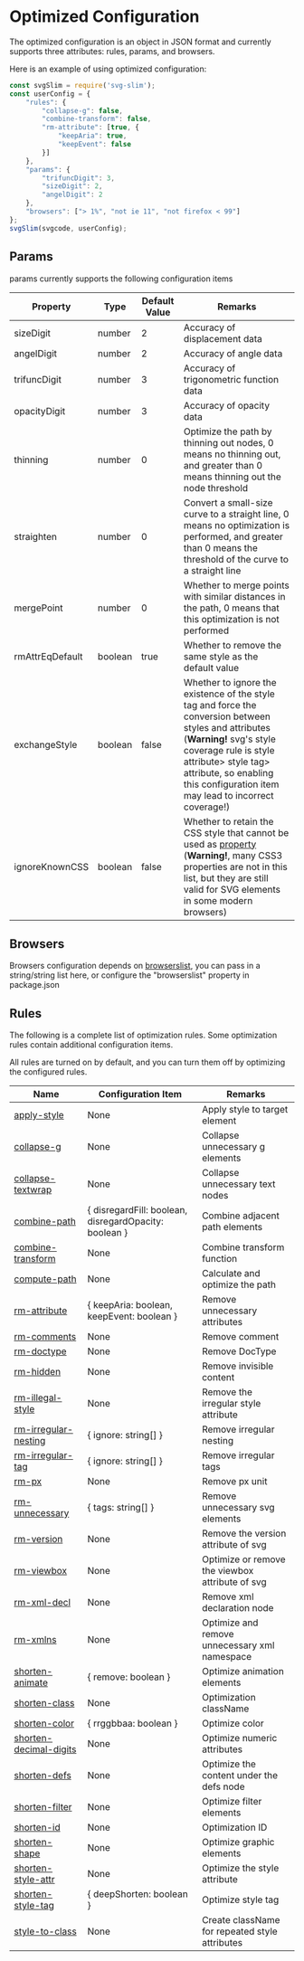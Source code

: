 # Optimized Configuration

The optimized configuration is an object in JSON format and currently supports three attributes: rules, params, and browsers.

Here is an example of using optimized configuration:

```ts
const svgSlim = require('svg-slim');
const userConfig = {
	"rules": {
		"collapse-g": false,
		"combine-transform": false,
		"rm-attribute": [true, {
			"keepAria": true,
			"keepEvent": false
		}]
	},
	"params": {
		"trifuncDigit": 3,
		"sizeDigit": 2,
		"angelDigit": 2
	},
	"browsers": ["> 1%", "not ie 11", "not firefox < 99"]
};
svgSlim(svgcode, userConfig);
```

## Params

params currently supports the following configuration items

Property | Type | Default Value | Remarks
---- | ---- | ---- | ----
sizeDigit | number | 2 | Accuracy of displacement data
angelDigit | number | 2 | Accuracy of angle data
trifuncDigit | number | 3 | Accuracy of trigonometric function data
opacityDigit | number | 3 | Accuracy of opacity data
thinning | number | 0 | Optimize the path by thinning out nodes, 0 means no thinning out, and greater than 0 means thinning out the node threshold
straighten | number | 0 | Convert a small-size curve to a straight line, 0 means no optimization is performed, and greater than 0 means the threshold of the curve to a straight line
mergePoint | number | 0 | Whether to merge points with similar distances in the path, 0 means that this optimization is not performed
rmAttrEqDefault | boolean | true | Whether to remove the same style as the default value
exchangeStyle | boolean | false | Whether to ignore the existence of the style tag and force the conversion between styles and attributes (**Warning!** svg's style coverage rule is style attribute> style tag> attribute, so enabling this configuration item may lead to incorrect coverage!)
ignoreKnownCSS | boolean | false | Whether to retain the CSS style that cannot be used as [property](https://www.w3.org/TR/SVG/propidx.html) (**Warning!**, many CSS3 properties are not in this list, but they are still valid for SVG elements in some modern browsers)

## Browsers

Browsers configuration depends on [browserslist](https://github.com/browserslist/browserslist#readme), you can pass in a string/string list here, or configure the "browserslist" property in package.json

## Rules

The following is a complete list of optimization rules. Some optimization rules contain additional configuration items.

All rules are turned on by default, and you can turn them off by optimizing the configured rules.

Name | Configuration Item | Remarks
---- | ---- | ----
[apply-style](rules/apply-style.md) | None | Apply style to target element
[collapse-g](rules/collapse-g.md) | None | Collapse unnecessary g elements
[collapse-textwrap](rules/collapse-textwrap.md) | None | Collapse unnecessary text nodes
[combine-path](rules/combine-path.md) | { disregardFill: boolean, disregardOpacity: boolean } | Combine adjacent path elements
[combine-transform](rules/combine-transform.md) | None | Combine transform function
[compute-path](rules/compute-path.md) | None | Calculate and optimize the path
[rm-attribute](rules/rm-attribute.md) | { keepAria: boolean, keepEvent: boolean } | Remove unnecessary attributes
[rm-comments](rules/rm-comments.md) | None | Remove comment
[rm-doctype](rules/rm-doctype.md) | None | Remove DocType
[rm-hidden](rules/rm-hidden.md) | None | Remove invisible content
[rm-illegal-style](rules/rm-illegal-style.md) | None | Remove the irregular style attribute
[rm-irregular-nesting](rules/rm-irregular-nesting.md) | { ignore: string\[] } | Remove irregular nesting
[rm-irregular-tag](rules/rm-irregular-tag.md) | { ignore: string\[] } | Remove irregular tags
[rm-px](rules/rm-px.md) | None | Remove px unit
[rm-unnecessary](rules/rm-unnecessary.md) | { tags: string\[] } | Remove unnecessary svg elements
[rm-version](rules/rm-version.md) | None | Remove the version attribute of svg
[rm-viewbox](rules/rm-viewbox.md) | None | Optimize or remove the viewbox attribute of svg
[rm-xml-decl](rules/rm-xml-decl.md) | None | Remove xml declaration node
[rm-xmlns](rules/rm-xmlns.md) | None | Optimize and remove unnecessary xml namespace
[shorten-animate](rules/shorten-animate.md) | { remove: boolean } | Optimize animation elements
[shorten-class](rules/shorten-class.md) | None | Optimization className
[shorten-color](rules/shorten-color.md) | { rrggbbaa: boolean } | Optimize color
[shorten-decimal-digits](rules/shorten-decimal-digits.md) | None | Optimize numeric attributes
[shorten-defs](rules/shorten-defs.md) | None | Optimize the content under the defs node
[shorten-filter](rules/shorten-filter.md) | None | Optimize filter elements
[shorten-id](rules/shorten-id.md) | None | Optimization ID
[shorten-shape](rules/shorten-shape.md) | None | Optimize graphic elements
[shorten-style-attr](rules/shorten-style-attr.md) | None | Optimize the style attribute
[shorten-style-tag](rules/shorten-style-tag.md) | { deepShorten: boolean } | Optimize style tag
[style-to-class](rules/style-to-class.md) | None | Create className for repeated style attributes
